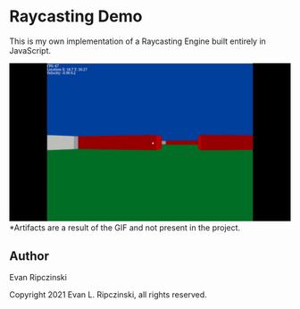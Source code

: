 # Raycasting Demo

This is my own implementation of a Raycasting Engine built entirely in JavaScript.

![Raycasting example](https://github.com/Lucidus115/raycasting_js_demo/blob/master/raycast.gif)
*Artifacts are a result of the GIF and not present in the project.

## Author

Evan Ripczinski

Copyright 2021 Evan L. Ripczinski, all rights reserved.
